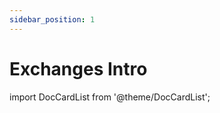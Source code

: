 ```yaml
---
sidebar_position: 1
---
```


# Exchanges Intro

import DocCardList from '@theme/DocCardList';

<DocCardList />